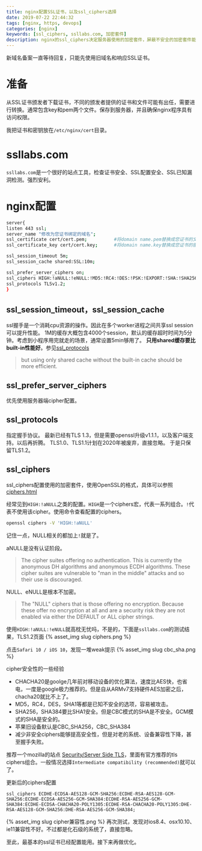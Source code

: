 ```yaml
---
title: nginx配置SSL证书，以及ssl_ciphers选择
date: 2019-07-22 22:44:32
tags: [nginx, https, devops]
categories: [nginx]
keywords: [ssl_ciphers, ssllabs.com, 加密套件]
description: nginx的ssl_ciphers决定服务器使用的加密套件，屏蔽不安全的加密套件能够提高安全性。ssllabs.com能够测试证书和服务器ssl配置安全性。ciphers的选择影响对旧系统、旧设备的兼容性。
---
```


新域名备案一直等待回复，只能先使用旧域名和响应SSL证书。

# 准备

从SSL证书颁发者下载证书，不同的颁发者提供的证书和文件可能有出任，需要进行转换。通常包含key和pem两个文件。保存到服务器，并且确保nginx程序具有访问权限。

我把证书和密钥放在`/etc/nginx/cert`目录。

# ssllabs.com

`ssllabs.com`是一个很好的站点工具，检查证书安全、SSL配置安全、SSL已知漏洞检测。强烈安利。

# nginx配置

```bash
server{
listen 443 ssl;
server_name "修改为您证书绑定的域名"; 
ssl_certificate cert/cert.pem;          #将domain name.pem替换成您证书的文件名。
ssl_certificate_key cert/cert.key;      #将domain name.key替换成您证书的密钥文件名。

ssl_session_timeout 5m;
ssl_session_cache shared:SSL:10m;

ssl_prefer_server_ciphers on;         
ssl_ciphers HIGH:!aNULL:!eNULL:!MD5:!RC4:!DES:!PSK:!EXPORT:!SHA:!SHA256;
ssl_protocols TLSv1.2;   
}
```

## ssl_session_timeout，ssl_session_cache

ssl握手是一个消耗cpu资源的操作。因此在多个worker进程之间共享ssl session可以提升性能。
1M的缓存大概包含4000个session，默认的缓存超时时间为5分钟。考虑到小程序用完就走的场景，通常设置5min够用了。
**只用shared缓存要比built-in性能好**。参见[ssl_protocols](http://nginx.org/en/docs/http/ngx_http_ssl_module.html#ssl_protocols)
>but using only shared cache without the built-in cache should be more efficient.

## ssl_prefer_server_ciphers

优先使用服务器端cipher配置。

## ssl_protocols

指定握手协议。
最新已经有TLS 1.3，但是需要openssl升级v1.1.1，以及客户端支持。以后再折腾。
TLS1.0、TLS1.1计划在2020年被废弃，直接忽略。
于是只保留TLS1.2。

## ssl_ciphers

ssl_ciphers配置使用的加密套件，使用OpenSSL的格式，具体可以参照[ciphers.html](https://www.openssl.org/docs/man1.1.0/man1/ciphers.html)

经常见到`HIGH:!aNULL`之类的配置。`HIGH`是一个ciphers宏，代表一系列组合。`!`代表不使用该cipher。使用命令查看配置的ciphers。
```bash
openssl ciphers -V 'HIGH:!aNULL'
```

记住一点，NULL相关的都加上`!`就是了。

aNULL是没有认证阶段。
>The cipher suites offering no authentication. This is currently the anonymous DH algorithms and anonymous ECDH algorithms. These cipher suites are vulnerable to "man in the middle" attacks and so their use is discouraged. 

NULL、eNULL是根本不加密。
>The "NULL" ciphers that is those offering no encryption. Because these offer no encryption at all and are a security risk they are not enabled via either the DEFAULT or ALL cipher strings. 

使用`HIGH:!aNULL:!eNULL`就高枕无忧吗，不是的，下面是`ssllabs.com`的测试结果，TLS1.2页面
{% asset_img slug ciphers.png %}

点击`Safari 10 / iOS 10`，发现一堆weak提示
{% asset_img slug cbc_sha.png %}

cipher安全性的一些经验
- CHACHA20是goolge几年前对移动设备的优化算法，速度比AES快，也省电，一度是google极力推荐的。但是自从ARMv7支持硬件AES加密之后，chacha20就比不上了。
- MD5，RC4，DES，SHA1等都是已知不安全的选项，容易被攻击。
- SHA256，SHA384要比SHA1安全。但是CBC模式的SHA是不安全。GCM模式的SHA是安全的。
- 苹果旧设备默认是CBC_SHA256，CBC_SHA384
- 减少非安全ciphers能够提高安全性，但是对老的系统、设备兼容性下降，甚至握手失败。

推荐一个mozilla的站点 [Security/Server Side TLS](https://wiki.mozilla.org/Security/Server_Side_TLS)，里面有官方推荐的tls ciphers组合。一般情况选择`Intermediate compatibility (recommended)`就可以了。

更新后的ciphers配置
```
ssl_ciphers ECDHE-ECDSA-AES128-GCM-SHA256:ECDHE-RSA-AES128-GCM-SHA256:ECDHE-ECDSA-AES256-GCM-SHA384:ECDHE-RSA-AES256-GCM-SHA384:ECDHE-ECDSA-CHACHA20-POLY1305:ECDHE-RSA-CHACHA20-POLY1305:DHE-RSA-AES128-GCM-SHA256:DHE-RSA-AES256-GCM-SHA384;
```

{% asset_img slug cipher兼容性.png %}
再次测试，发现对ios8.4、osx10.10、ie11兼容性不好。不过都是化石级的系统了，直接忽略。

至此，最基本的ssl证书已经配置能用。接下来再做优化。